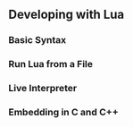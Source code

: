 ## Developing with Lua


### Basic Syntax


### Run Lua from a File


### Live Interpreter


### Embedding in C and C++